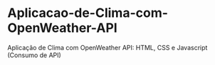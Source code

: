 # Aplicacao-de-Clima-com-OpenWeather-API
Aplicação de Clima com OpenWeather API: HTML, CSS e Javascript (Consumo de API)
